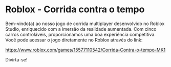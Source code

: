 # Roblox - Corrida contra o tempo

Bem-vindo(a) ao nosso jogo de corrida multiplayer desenvolvido no Roblox Studio, enriquecido com a imersão da realidade aumentada. Com cinco carros controláveis, proporcionamos uma boa experiência competitiva. Você pode acessar o jogo diretamente no Roblox através do link:

https://www.roblox.com/games/15577110542/Corrida-Contra-o-tempo-MK1

Divirta-se!

